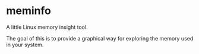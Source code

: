 # meminfo
A little Linux memory insight tool.

The goal of this is to provide a graphical way for exploring the memory used in your system.
